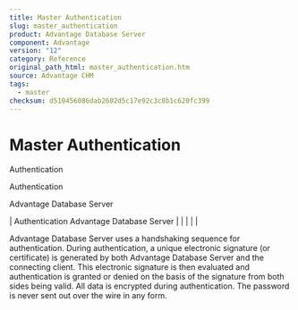 ```yaml
---
title: Master Authentication
slug: master_authentication
product: Advantage Database Server
component: Advantage
version: "12"
category: Reference
original_path_html: master_authentication.htm
source: Advantage CHM
tags:
  - master
checksum: d510456086dab2602d5c17e92c3c8b1c620fc399
---
```


# Master Authentication

Authentication

Authentication

Advantage Database Server

| Authentication  Advantage Database Server |  |  |  |  |

Advantage Database Server uses a handshaking sequence for authentication. During authentication, a unique electronic signature (or certificate) is generated by both Advantage Database Server and the connecting client. This electronic signature is then evaluated and authentication is granted or denied on the basis of the signature from both sides being valid. All data is encrypted during authentication. The password is never sent out over the wire in any form.
